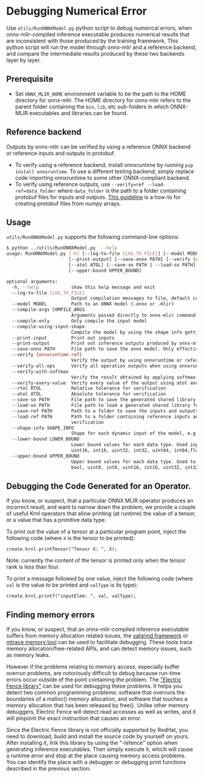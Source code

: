 <!--- SPDX-License-Identifier: Apache-2.0 -->

# Debugging Numerical Error

Use `utils/RunONNXModel.py` python script to debug numerical errors, when
onnx-mlir-compiled inference executable produces numerical results that are
inconsistent with those produced by the training framework. This python script
will run the model through onnx-mlir and a reference backend, and compare the
intermediate results produced by these two backends layer by layer.

## Prerequisite
- Set `ONNX_MLIR_HOME` environment variable to be the path to the HOME
  directory for onnx-mlir. The HOME directory for onnx-mlir refers to the
  parent folder containing the `bin`, `lib`, etc sub-folders in which ONNX-MLIR
  executables and libraries can be found.

## Reference backend
Outputs by onnx-mlir can be verified by using a reference ONNX backend or
reference inputs and outputs in protobuf.
- To verify using a reference backend, install onnxruntime by running `pip
  install onnxruntime`. To use a different testing backend, simply replace code
  importing onnxruntime to some other ONNX-compliant backend.
- To verify using reference outputs, use `--verify=ref --load-ref=data_folder`
  where `data_folder` is the path to a folder containing protobuf files for
  inputs and outputs. [This
  guideline](https://github.com/onnx/onnx/blob/main/docs/PythonAPIOverview.md#manipulating-tensorproto-and-numpy-array)
  is a how-to for creating protobuf files from numpy arrays.

## Usage

`utils/RunONNXModel.py` supports the following command-line options:

```bash
$ python ../utils/RunONNXModel.py  --help
usage: RunONNXModel.py [-h] [--log-to-file [LOG_TO_FILE]] [--model MODEL] [--compile-args COMPILE_ARGS] [--compile-only] [--compile-using-input-shape] [--print-input]
                       [--print-output] [--save-onnx PATH] [--verify {onnxruntime,ref}] [--verify-all-ops] [--verify-with-softmax] [--verify-every-value] [--rtol RTOL]
                       [--atol ATOL] [--save-so PATH | --load-so PATH] [--save-ref PATH] [--load-ref PATH | --shape-info SHAPE_INFO] [--lower-bound LOWER_BOUND]
                       [--upper-bound UPPER_BOUND]

optional arguments:
  -h, --help            show this help message and exit
  --log-to-file [LOG_TO_FILE]
                        Output compilation messages to file, default compilation.log
  --model MODEL         Path to an ONNX model (.onnx or .mlir)
  --compile-args COMPILE_ARGS
                        Arguments passed directly to onnx-mlir command. See bin/onnx-mlir --help
  --compile-only        Only compile the input model
  --compile-using-input-shape
                        Compile the model by using the shape info getting from the inputs in the reference folder set by --load-ref
  --print-input         Print out inputs
  --print-output        Print out inference outputs produced by onnx-mlir
  --save-onnx PATH      File path to save the onnx model. Only effective if --verify=onnxruntime
  --verify {onnxruntime,ref}
                        Verify the output by using onnxruntime or reference inputs/outputs. By default, no verification
  --verify-all-ops      Verify all operation outputs when using onnxruntime
  --verify-with-softmax
                        Verify the result obtained by applying softmax to the output
  --verify-every-value  Verify every value of the output using atol and rtol
  --rtol RTOL           Relative tolerance for verification
  --atol ATOL           Absolute tolerance for verification
  --save-so PATH        File path to save the generated shared library of the model
  --load-so PATH        File path to load a generated shared library for inference, and the ONNX model will not be re-compiled
  --save-ref PATH       Path to a folder to save the inputs and outputs in protobuf
  --load-ref PATH       Path to a folder containing reference inputs and outputs stored in protobuf. If --verify=ref, inputs and outputs are reference data for
                        verification
  --shape-info SHAPE_INFO
                        Shape for each dynamic input of the model, e.g. 0:1x10x20,1:7x5x3. Used to generate random inputs for the model if --load-ref is not set
  --lower-bound LOWER_BOUND
                        Lower bound values for each data type. Used inputs. E.g. --lower-bound=int64:-10,float32:-0.2,uint8:1. Supported types are bool, uint8, int8,
                        uint16, int16, uint32, int32, uint64, int64,float16, float32, float64
  --upper-bound UPPER_BOUND
                        Upper bound values for each data type. Used to generate random inputs. E.g. --upper-bound=int64:10,float32:0.2,uint8:9. Supported types are
                        bool, uint8, int8, uint16, int16, uint32, int32, uint64, int64, float16, float32, float64
```

## Debugging the Code Generated for an Operator.

If you know, or suspect, that a particular ONNX MLIR operator produces an incorrect result, and want to narrow down the problem, we provide a couple of useful Krnl operators that allow printing (at runtime) the value of a tensor, or a value that has a primitive data type. 

To print out the value of a tensor at a particular program point, inject the following code (where `X` is the tensor to be printed):

```code
create.krnl.printTensor("Tensor X: ", X);
```

Note: currently the content of the tensor is printed only when the tensor rank is less than four.

To print a message followed by one value, inject the following code (where `val` is the value to be printed and `valType` is its type):

```code
create.krnl.printf("inputElem: ", val, valType);
```

## Finding memory errors

If you know, or suspect, that an onnx-mlir-compiled inference executable
suffers from memory allocation related issues, the
[valgrind framework](https://valgrind.org/) or
[mtrace memory tool](https://github.com/sstefani/mtrace) can be used to facilitate debugging.
These tools trace memory
allocation/free-related APIs, and can detect memory issues, such as memory leaks.

However if the problems relating to memory access, especially buffer overrun problems, are notoriously difficult to debug because run-time errors occur outside of the point containing the problem. 
The ["Electric Fence library"](https://github.com/CheggEng/electric-fence) can be
used for debugging these problems. It helps you detect two common programming problems: software that overruns the boundaries of a malloc() memory allocation, and
software that touches a memory allocation
that has been released by free(). Unlike other memory debuggers, Electric
Fence will detect read accesses as well as writes, and it will pinpoint the
exact instruction that causes an error.

Since the Electric Fence library is not officially supported by RedHat, you
need to download, build and install the source code by yourself on yours.
After installing it, link this library by using the "-lefence" option when
generating inference executables. Then simply execute it, which will
cause a runtime error and stop at the place causing memory access problems. You can
identify the place with a debugger or debugging print functions
described in the previous section.
